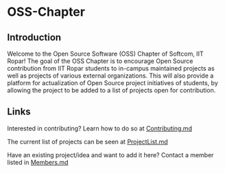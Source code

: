 # OSS-Chapter

## Introduction
Welcome to the Open Source Software (OSS) Chapter of Softcom, IIT Ropar! The goal of the OSS Chapter is to encourage Open Source contribution from IIT Ropar students to in-campus maintained projects as well as projects of various external organizations. This will also provide a platform for actualization of Open Source project initiatives of students, by allowing the project to be added to a list of projects open for contribution.

## Links
Interested in contributing? Learn how to do so at [Contributing.md](../master/Contributing.md)

The current list of projects can be seen at [ProjectList.md](../master/ProjectList.md)

Have an existing project/idea and want to add it here? Contact a member listed in [Members.md](../master/Members.md)
